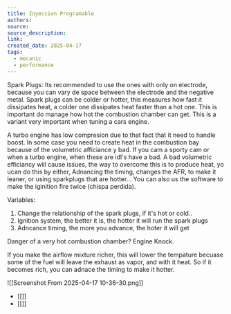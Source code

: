 ```yaml
---
title: Inyeccion Programable
authors: 
source: 
source_description: 
link: 
created_date: 2025-04-17
tags:
  - mecanic
  - performance
---
```

Spark Plugs:
Its recommended to use the ones with only on electrode, because you can vary de space between the electrode and the negative metal. 
Spark plugs can be colder or hotter, this measures how fast it dissipates heat, a colder one dissipates heat faster than a hot one.  This is important do manage how hot the combustion chamber can get. This is a variant very important when tuning a cars engine. 

A turbo engine has low compresion due to that fact that it need to handle boost. In some case  you need to create heat in the combustion bay because of the volumetric afficiance y bad. If you cam a sporty cam or when a turbo engine, when these are idl's have a bad.  A bad volumetric efficiancy will cause issues, the way to overcome this is to produce heat, yo ucan do this by either, Adnancing the timing, changes the AFR, to make it leaner, or using sparkplugs that are hotter... You can also us the software to make the iginition fire twice (chispa perdida).

Variables:
1. Change the relationship of the spark plugs, if it's hot or cold..
2. Ignition system, the better it is, the hotter it will run the spark plugs
3. Adncance timing, the more you advance, the hoter it will get

Danger of a very hot combustion chamber? Engine Knock. 

If you make the airflow mixture richer, this will lower the tempature becuase some of the fuel will leave the exhaust as vapor, and with it heat. So if it becomes rich, you can adnace the timing to make it hotter. 

![[Screenshot From 2025-04-17 10-36-30.png]]




- [[]] 
- [[]] 

